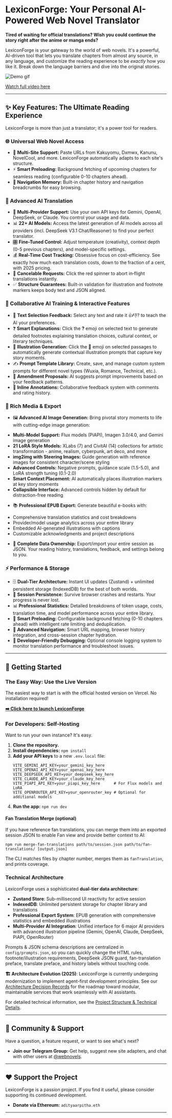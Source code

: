 # LexiconForge: Your Personal AI-Powered Web Novel Translator

**Tired of waiting for official translations? Wish you could continue the story right after the anime or manga ends?**

LexiconForge is your gateway to the world of web novels. It's a powerful, AI-driven tool that lets you translate chapters from almost any source, in any language, and customize the reading experience to be *exactly* how you like it. Break down the language barriers and dive into the original stories.

![Demo gif](media/demo_2x_24fps.gif)

[Watch full video here](https://youtu.be/KtzXbnZNLs8)

---

## ✨ Key Features: The Ultimate Reading Experience

LexiconForge is more than just a translator; it's a power tool for readers.

### **🌐 Universal Web Novel Access**
*   📖 **Multi-Site Support:** Paste URLs from Kakuyomu, Dxmwx, Kanunu, NovelCool, and more. LexiconForge automatically adapts to each site's structure.
*   ⚡ **Smart Preloading:** Background fetching of upcoming chapters for seamless reading (configurable 0-10 chapters ahead).
*   🔗 **Navigation Memory:** Built-in chapter history and navigation breadcrumbs for easy browsing.

### **🤖 Advanced AI Translation**
*   🔑 **Multi-Provider Support:** Use your own API keys for Gemini, OpenAI, DeepSeek, or Claude. You control your usage and data.
*   📊 **22+ AI Models:** Access the latest generation of AI models across all providers (incl. DeepSeek V3.1 Chat/Reasoner) to find your perfect translator.
*   🎛️ **Fine-Tuned Control:** Adjust temperature (creativity), context depth (0-5 previous chapters), and model-specific settings.
*   💰 **Real-Time Cost Tracking:** Obsessive focus on cost-efficiency. See exactly how much each translation costs, down to the fraction of a cent, with 2025 pricing.
*   🛑 **Cancelable Requests:** Click the red spinner to abort in‑flight translations instantly.
*   ✅ **Structure Guarantees:** Built-in validation for illustration and footnote markers keeps body text and JSON aligned.

### **🧠 Collaborative AI Training & Interactive Features**
*   💬 **Text Selection Feedback:** Select any text and rate it 👍👎? to teach the AI your preferences.
*   ❓ **Smart Explanations:** Click the **?** emoji on selected text to generate detailed footnotes explaining translation choices, cultural context, or literary techniques.
*   🎨 **Illustration Generation:** Click the **🎨** emoji on selected passages to automatically generate contextual illustration prompts that capture key story moments.
*   ✍️ **Prompt Template Library:** Create, save, and manage custom system prompts for different novel types (Wuxia, Romance, Technical, etc.).
*   🔄 **Amendment Proposals:** AI suggests prompt improvements based on your feedback patterns.
*   📝 **Inline Annotations:** Collaborative feedback system with comments and rating history.

### **🎨 Rich Media & Export**
*   🖼️ **Advanced AI Image Generation:** Bring pivotal story moments to life with cutting-edge image generation:
  - **Multi-Model Support:** Flux models (PiAPI), Imagen 3.0/4.0, and Gemini image generation
  - **21 LoRA Style Models:** XLabs (7) and CivitAI (14) collections for artistic transformation - anime, realism, cyberpunk, art deco, and more
  - **img2img with Steering Images:** Guide generation with reference images for consistent character/scene styling
  - **Advanced Controls:** Negative prompts, guidance scale (1.5-5.0), and LoRA strength tuning (0.1-2.0)
  - **Smart Context Placement:** AI automatically places illustration markers at key story moments
  - **Collapsible Interface:** Advanced controls hidden by default for distraction-free reading
*   📚 **Professional EPUB Export:** Generate beautiful e-books with:
  - Comprehensive translation statistics and cost breakdowns
  - Provider/model usage analytics across your entire library
  - Embedded AI-generated illustrations with captions
  - Customizable acknowledgments and project descriptions
*   💾 **Complete Data Ownership:** Export/import your entire session as JSON. Your reading history, translations, feedback, and settings belong to you.

### **⚡ Performance & Storage**
*   🗄️ **Dual-Tier Architecture:** Instant UI updates (Zustand) + unlimited persistent storage (IndexedDB) for the best of both worlds.
*   🔄 **Session Persistence:** Survive browser crashes and restarts. Your progress is never lost.
*   📊 **Professional Statistics:** Detailed breakdowns of token usage, costs, translation time, and model performance across your entire library.
*   🚀 **Smart Preloading:** Configurable background fetching (0-10 chapters ahead) with intelligent rate limiting and deduplication.
*   🎯 **Advanced Navigation:** Smart URL mapping, browser history integration, and cross-session chapter hydration.
*   🔧 **Developer-Friendly Debugging:** Optional console logging system to monitor translation performance and troubleshoot issues.

---

## 🚀 Getting Started

### The Easy Way: Use the Live Version
The easiest way to start is with the official hosted version on Vercel. No installation required!

**[➡️ Click here to launch LexiconForge](https://lexicon-forge.vercel.app/)**

### For Developers: Self-Hosting
Want to run your own instance? It's easy.

1.  **Clone the repository.**
2.  **Install dependencies:** `npm install`
3.  **Add your API keys** to a new `.env.local` file:
    ```env
    VITE_GEMINI_API_KEY=your_gemini_key_here
    VITE_OPENAI_API_KEY=your_openai_key_here
    VITE_DEEPSEEK_API_KEY=your_deepseek_key_here
    VITE_CLAUDE_API_KEY=your_claude_key_here
    VITE_PIAPI_API_KEY=your_piapi_key_here      # For Flux models and LoRA
    VITE_OPENROUTER_API_KEY=your_openrouter_key # Optional for additional models
    ```
4.  **Run the app:** `npm run dev`

#### Fan Translation Merge (optional)
If you have reference fan translations, you can merge them into an exported session JSON to enable Fan view and provide better context to AI:

```
npm run merge-fan-translations path/to/session.json path/to/fan-translations/ [output.json]
```
The CLI matches files by chapter number, merges them as `fanTranslation`, and prints coverage.

### Technical Architecture
LexiconForge uses a sophisticated **dual-tier data architecture**:
- **Zustand Store**: Sub-millisecond UI reactivity for active session
- **IndexedDB**: Unlimited persistent storage for chapter library and translations
- **Professional Export System**: EPUB generation with comprehensive statistics and embedded illustrations
- **Multi-Provider AI Integration**: Unified interface for 6 major AI providers with advanced illustration pipeline (Gemini, OpenAI, Claude, DeepSeek, PiAPI, OpenRouter)

Prompts & JSON schema descriptions are centralized in `config/prompts.json`, so you can quickly change the HTML rules, footnote/illustration requirements, DeepSeek JSON guard, fan-translation preface, translate preface, and history labels without touching code.

**🏗️ Architecture Evolution (2025)**: LexiconForge is currently undergoing modernization to implement agent-first development principles. See our [Architecture Decision Records](docs/) for the roadmap toward modular, maintainable services that work seamlessly with AI assistants.

For detailed technical information, see the [Project Structure & Technical Details](./PROJECT_STRUCTURE.md).

---

## 💬 Community & Support

Have a question, a feature request, or want to see what's next?

*   **Join our Telegram Group:** Get help, suggest new site adapters, and chat with other users at [@webnovels](https://t.me/webnovels).

---

## ❤️ Support the Project

LexiconForge is a passion project. If you find it useful, please consider supporting its continued development.

*   **Donate via Ethereum:** `adityaarpitha.eth`

---
